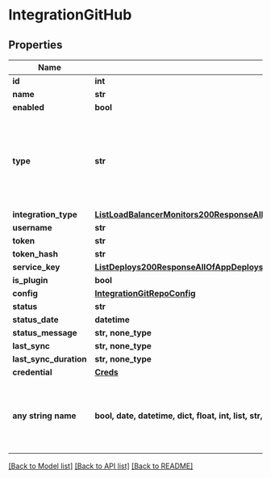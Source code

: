 # IntegrationGitHub


## Properties
Name | Type | Description | Notes
------------ | ------------- | ------------- | -------------
**id** | **int** |  | [optional] 
**name** | **str** |  | [optional] 
**enabled** | **bool** |  | [optional] 
**type** | **str** |  | [optional]  if omitted the server will use the default value of "github"
**integration_type** | [**ListLoadBalancerMonitors200ResponseAllOfLoadBalancerMonitorsInnerLoadBalancerType**](ListLoadBalancerMonitors200ResponseAllOfLoadBalancerMonitorsInnerLoadBalancerType.md) |  | [optional] 
**username** | **str** |  | [optional] 
**token** | **str** |  | [optional] 
**token_hash** | **str** |  | [optional] 
**service_key** | [**ListDeploys200ResponseAllOfAppDeploysInnerInstance**](ListDeploys200ResponseAllOfAppDeploysInnerInstance.md) |  | [optional] 
**is_plugin** | **bool** |  | [optional] 
**config** | [**IntegrationGitRepoConfig**](IntegrationGitRepoConfig.md) |  | [optional] 
**status** | **str** |  | [optional] 
**status_date** | **datetime** |  | [optional] 
**status_message** | **str, none_type** |  | [optional] 
**last_sync** | **str, none_type** |  | [optional] 
**last_sync_duration** | **str, none_type** |  | [optional] 
**credential** | [**Creds**](Creds.md) |  | [optional] 
**any string name** | **bool, date, datetime, dict, float, int, list, str, none_type** | any string name can be used but the value must be the correct type | [optional]

[[Back to Model list]](../README.md#documentation-for-models) [[Back to API list]](../README.md#documentation-for-api-endpoints) [[Back to README]](../README.md)


